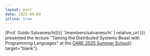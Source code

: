 ```yaml
---
layout: post
date: 2025-09-09
inline: true
---
```


[Prof. Guido Salvaneschi]({{ '/members/salvaneschi' | relative_url }}) presented the lecture "Taming the Distributed Systems Beast with Programming Languages" at the [DARE 2025 Summer School](https://dare-lisbon.github.io/){: target="blank"}.
